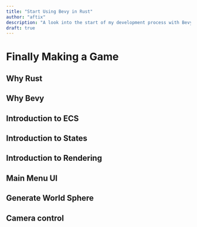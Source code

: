 ```yaml
---
title: "Start Using Bevy in Rust"
author: "aftix"
description: "A look into the start of my development process with Bevy"
draft: true
---
```


# Finally Making a Game

## Why Rust

## Why Bevy

## Introduction to ECS

## Introduction to States

## Introduction to Rendering

## Main Menu UI

## Generate World Sphere

## Camera control